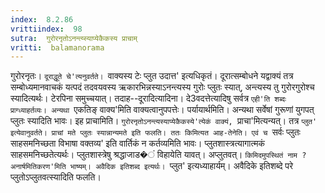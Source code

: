 ```yaml
---
index:  8.2.86
vrittiindex:  98
sutra:  गुरोरनृतोऽनन्त्य्स्याप्येकैकस्य प्राचाम्
vritti:  balamanorama 
---
```


गुरोरनृतः। `दूराद्धूते चे'त्यनुवर्तते। `वाक्यस्य टेः प्लुत उदात्त' इत्यधिकृतं। दूरात्सम्बोधने यद्वाक्यं तत्र सम्बोध्यमानवाचकं यत्पदं तदवयवस्य ऋकारभिन्नस्याऽनन्त्यस्य गुरोः प्लुतः स्यात्, अन्त्यस्य तु गुरोरगुरोश्च स्यादित्यर्थः। टेरपिना समुच्चयात्। तदाह--दूरादित्यादिना। दे3वदत्तेत्यादिषु सर्वत्र `एही'ति शब्दः प्राग्ध्याहर्तव्यः। अन्यथा `एकतिङ् वाक्य'मिति वाक्यत्वानुपपत्तेः। पर्यायार्थमिति। अन्यथा सर्वेषां गुरूणां युगपत् प्लुतः स्यादिति भावः। इह प्राचामिति। `गुरोरनृतोऽनन्त्यस्याप्येकैकस्ये'त्येकं वाक्यं, `प्राचा'मित्यन्यत्। तत्र `प्लुत' इत्येवानुवर्तते। प्राचां मते प्लुतः स्यान्नान्यमते इति फलति। ततः किमित्यत आह-तेनेति। एवं च `सर्वः प्लुतः साहसमनिच्छता विभाषा वक्तव्य' इति वार्तिकं न कर्तव्यमिति भावः। प्लुतशास्त्रत्यागात्मकं साहसमनिच्छतेत्यर्थः। प्लुतशास्त्रेषु श्रद्धाजाड�ं विहायेति यावत्। अप्लुतवत्। `किमिदमुपस्थितं नाम ? अनार्षमितिकरण'मिति भाष्यम्। अवैदिक इतिशब्द इत्यर्थः। `प्लुत' इत्यध्याहार्यम्। अवैदिके इतिशब्दे परे प्लुतोऽप्लुतवत्स्यादिति फलति। 

